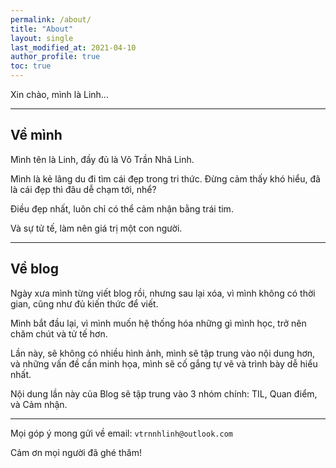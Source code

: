 ```yaml
---
permalink: /about/
title: "About"
layout: single
last_modified_at: 2021-04-10
author_profile: true
toc: true
---
```


Xin chào, mình là Linh...

---

## Về mình


Mình tên là Linh, đầy đủ là Võ Trần Nhã Linh.

Mình là kẻ lãng du đi tìm cái đẹp trong tri thức. Đừng cảm thấy khó hiểu, đã là cái đẹp thì đâu dễ chạm tới, nhể?

Điều đẹp nhất, luôn chỉ có thể cảm nhận bằng trái tim.

Và sự tử tế, làm nên giá trị một con người.

---

## Về blog

Ngày xưa mình từng viết blog rồi, nhưng sau lại xóa, vì mình không có thời gian, cũng như đủ kiến thức để viết.

Mình bắt đầu lại, vì mình muốn hệ thống hóa những gì mình học, trở nên chăm chút và tử tế hơn.

Lần này, sẽ không có nhiều hình ảnh, mình sẽ tập trung vào nội dung hơn, và những vấn đề cần minh họa, mình sẽ cố gắng tự vẽ và trình bày dễ hiểu nhất.

Nội dung lần này của Blog sẽ tập trung vào 3 nhóm chính: TIL, Quan điểm, và Cảm nhận.

---

Mọi góp ý mong gửi về email: `vtrnnhlinh@outlook.com`

Cảm ơn mọi người đã ghé thăm!

